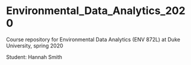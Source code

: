 # Environmental_Data_Analytics_2020
Course repository for Environmental Data Analytics (ENV 872L) at Duke University, spring 2020

Student: Hannah Smith
